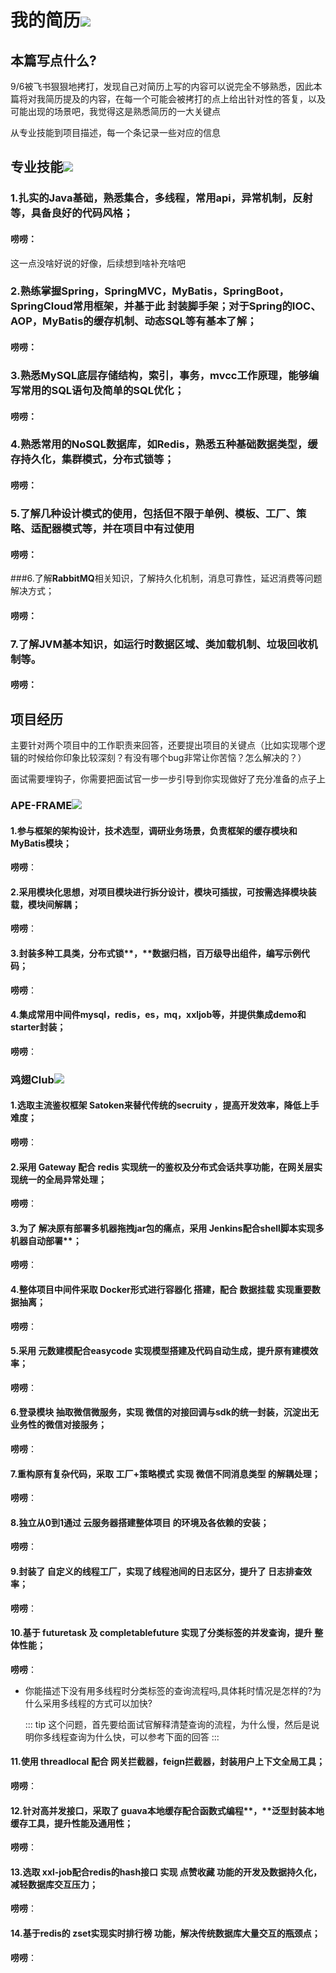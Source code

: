 # 我的简历![](https://img.shields.io/badge/重要-red)

## 本篇写点什么?

9/6被飞书狠狠地拷打，发现自己对简历上写的内容可以说完全不够熟悉，因此本篇将对我简历提及的内容，在每一个可能会被拷打的点上给出针对性的答复，以及可能出现的场景吧，我觉得这是熟悉简历的一大关键点

从专业技能到项目描述，每一个条记录一些对应的信息

## 专业技能![](https://img.shields.io/badge/中等-orange)

### 1.扎实的Java基础，熟悉集合，多线程，常用api，异常机制，反射等，具备良好的代码风格；

#### 唠唠：

这一点没啥好说的好像，后续想到啥补充啥吧



### 2.熟练掌握Spring，SpringMVC，MyBatis，SpringBoot，SpringCloud常用框架，并基于此 封装脚手架；对于Spring的IOC、AOP，MyBatis的缓存机制、动态SQL等有基本了解；

#### 唠唠：



### 3.熟悉MySQL底层存储结构，索引，事务，mvcc工作原理，能够编写常用的SQL语句及简单的SQL优化；

#### 唠唠：



### 4.熟悉常用的NoSQL数据库，如**Redis**，熟悉五种基础**数据类型，缓存持久化，集群模式，分布式锁**等；

#### 唠唠：



### 5.了解几种**设计模式**的使用，包括但不限于单例、模板、工厂、策略、适配器模式等，并在项目中有过使用

#### 唠唠：



###6.了解**RabbitMQ**相关知识，了解持久化机制，消息可靠性，延迟消费等问题解决方式；

#### 唠唠：



### 7.了解JVM基本知识，如运行时数据区域、类加载机制、垃圾回收机制等。

#### 唠唠：



## 项目经历

主要针对两个项目中的工作职责来回答，还要提出项目的关键点（比如实现哪个逻辑的时候给你印象比较深刻？有没有哪个bug非常让你苦恼？怎么解决的？）

面试需要埋钩子，你需要把面试官一步一步引导到你实现做好了充分准备的点子上

### APE-FRAME![](https://img.shields.io/badge/中等-orange)

#### 1.参与框架的架构设计，技术选型，调研业务场景，负责框架的缓存模块和MyBatis模块；

**唠唠**：



#### 2.采用**模块化思想**，对项目模块进行拆分设计，**模块可插拔**，可按需选择模块装载，模块间解耦；

**唠唠**：



#### 3.封装多种工具类，分布式锁**，**数据归档，百万级导出组件，编写示例代码；

**唠唠**：



#### 4.集成常用中间件mysql，redis，es，mq，xxljob**等，并提供集成demo和**starter封装；

**唠唠**：



### 鸡翅Club![](https://img.shields.io/badge/重要-red)

#### 1.选取主流鉴权框架 **Satoken来替代传统的secruity** ，提高开发效率，降低上手难度；

**唠唠**：



#### 2.采用 **Gateway** 配合 redis 实现统一的鉴权及分布式会话共享功能，在网关层实现统一的**全局异常处理**；

**唠唠**：



#### 3.为了 解决原有部署多机器拖拽jar包的痛点，采用 Jenkins配合shell脚本实现多机器自动部署**；

**唠唠**：



#### 4.整体项目中间件采取 **Docker形式进行容器化** 搭建，配合 **数据挂载** 实现重要数据抽离；

**唠唠**：



#### 5.采用 元数建模配合easycode 实现模型搭建及代码自动生成，提升原有建模效率；

**唠唠**：



#### 6.登录模块 **抽取微信微服务**，实现 微信的对接回调与sdk的统一封装，沉淀出无业务性的微信对接服务；

**唠唠**：



#### 7.**重构原有复杂代码**，采取 工厂+策略模式 实现 **微信不同消息类型** 的解耦处理；

**唠唠**：



#### 8.独立从0到1通过 **云服务器搭建整体项目** 的环境及各依赖的安装；

**唠唠**：



#### 9.封装了 自定义的线程工厂，实现了线程池间的日志区分，提升了 **日志排查效率**；

**唠唠**：



#### 10.基于 **futuretask** 及 completablefuture 实现了分类标签的并发查询，提升 **整体性能**；

**唠唠**：

* 你能描述下没有用多线程时分类标签的查询流程吗,具体耗时情况是怎样的?为什么采用多线程的方式可以加快?

  ::: tip
  这个问题，首先要给面试官解释清楚查询的流程，为什么慢，然后是说明你多线程查询为什么快，可以参考下面的回答
  :::
  
  

#### 11.使用 threadlocal 配合 **网关拦截器，feign拦截器**，封装用户上下文全局工具；

**唠唠**：



#### 12.针对高并发接口，采取了 guava本地缓存配合函数式编程**，**泛型封装本地缓存工具，提升性能及通用性；

**唠唠**：



#### 13.选取 xxl-job配合redis的hash接口 实现 **点赞收藏** 功能的开发及数据持久化，减轻数据库交互压力；

**唠唠**：



#### 14.基于redis的 zset实现实时排行榜 功能，解决传统数据库大量交互的瓶颈点；

**唠唠**：



